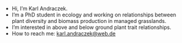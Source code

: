 - Hi, I’m Karl Andraczek.
- I’m a PhD student in ecology and working on relationships between plant diversity and biomass production in managed grasslands.
- I’m interested in above and below ground plant trait relationships.
- How to reach me: karl.andraczek@web.de

<!---
karlandraczek/karlandraczek is a ✨ special ✨ repository because its `README.md` (this file) appears on your GitHub profile.
You can click the Preview link to take a look at your changes.
--->
